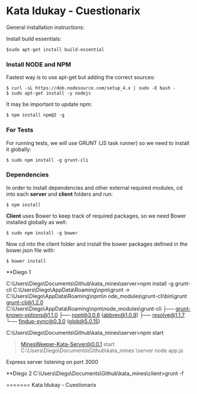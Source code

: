 
Kata Idukay - Cuestionarix
===================

General installation instructions:

Install build essentials:
```
$sudo apt-get install build-essential
```
### Install NODE and NPM

Fastest way is to use apt-get but adding the correct sources:

```
$ curl -sL https://deb.nodesource.com/setup_4.x | sudo -E bash -
$ sudo apt-get install -y nodejs
```
It may be important to update npm:
```
$ npm install npm@2 -g
```

### For Tests

For running tests, we will use GRUNT (JS task runner) so we need to install it globally:
```
$ sudo npm install -g grunt-cli
```

### Dependencies

In order to install dependencies and other external required modules, cd into each **server** and **client** folders and run:
```
$ npm install
```

**Client** uses Bower to keep track of required packages, so we need Bower installed globally as well:
```
$ sudo npm install -g bower
```

Now cd into the client folder and install the bower packages defined in the bower.json file with:
```
$ bower install
```



**Diego 1

C:\Users\Diego\Documents\Github\kata_mines\server>npm install -g grunt-cli
C:\Users\Diego\AppData\Roaming\npm\grunt -> C:\Users\Diego\AppData\Roaming\npm\n
ode_modules\grunt-cli\bin\grunt
grunt-cli@1.2.0 C:\Users\Diego\AppData\Roaming\npm\node_modules\grunt-cli
├── grunt-known-options@1.1.0
├── nopt@3.0.6 (abbrev@1.0.9)
├── resolve@1.1.7
└── findup-sync@0.3.0 (glob@5.0.15)

C:\Users\Diego\Documents\Github\kata_mines\server>npm start

> MinesWeeper-Kata-Server@0.0.1 start C:\Users\Diego\Documents\Github\kata_mines
\server
> node app.js

Express server listening on port 3000




**Diego 2
C:\Users\Diego\Documents\Github\kata_mines\client>grunt -f

=======
Kata Idukay - Cuestionarix
